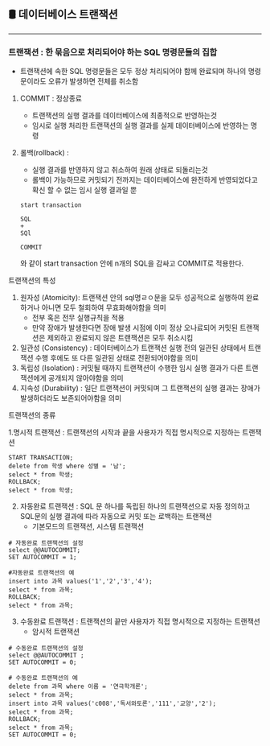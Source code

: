 ## 🛢 데이터베이스 트랜잭션

--------------------------------------------------------------------------------

### 트랜잭션 : 한 묶음으로 처리되어야   하는 SQL 명령문들의 집합

- 트랜잭션에 속한 SQL 명령문들은 모두 정상 처리되어야 함께 완료되며 하나의 명령문이라도 오류가 발생하면 전체를 취소함



1. COMMIT : 정상종료

   - 트랜잭션의 실행 결과를 데이터베이스에 최종적으로 반영하는것
   - 임시로 실행 처리한 트랜잭션의 실행 결과를 실제 데이터베이스에 반영하는 명령

2. 롤백(rollback) : 

   - 실행 결과를 반영하지 않고 취소하여 원래 상태로 되돌리는것
   - 롤백이 가능하므로 커밋되기 전까지는 데이터베이스에 완전하게 반영되었다고 확신 할 수 없는 임시 실행 결과일 뿐

   ```mysql
   start transaction
   
   SQL
   +
   SQl
   
   COMMIT
   ```

   와 같이 start transaction 안에 n개의 SQL을 감싸고 COMMIT로 적용한다.



트랜잭션의 특성

1. 원자성 (Atomicity): 트랜잭션 안의 sql명ㄹㅇ문을 모두 성공적으로 실행하여 완료하거나 아니면 모두 철회하여 무효화해야함을 의미
   - 전부 혹은 전무 실행규칙을 적용
   - 만약 장애가 발생한다면 장애 발생 시점에 이미 정상 오나료되어 커밋된 트랜잭션은 제외하고 완료되지 않은 트랜잭션은 모두 취소시킴
2. 일관성 (Consistency) : 데이터베이스가 트랜잭션 실행 전의 일관된 상태에서 트랜잭션 수행 후에도 또 다른 일관된 상태로 전환되어야함을 의미
3. 독립성 (Isolation) : 커밋될 때까지 트랜잭션이 수행한 임시 실행 결과가 다른 트랜잭션에게 공개되지 않아야함을 의미
4. 지속성 (Durability) : 일단 트랜잭션이 커밋되며 그 트랜잭션의 실행 결과는 장애가 발생하더라도 보존되어야함을 의미



트랜잭션의 종류

1.명시적 트랜잭션 : 트랜잭션의 시작과 끝을 사용자가 직접 명시적으로 지정하는 트랜잭션

```mysql
START TRANSACTION;
delete from 학생 where 성별 = '남';
select * from 학생;
ROLLBACK;
select * from 학생;
```



2. 자동완료 트랜잭션 : SQL 문 하나를 독립된 하나의 트랜잭션으로 자동 정의하고 SQL문의 실행 결과에 따라 자동으로 커밋 또는 로백하는 트랜잭션
   - 기본모드의 트랜잭션, 시스템 트랜잭션

```mysql
# 자동완료 트랜잭션의 설정
select @@AUTOCOMMIT;
SET AUTOCOMMIT = 1;
```

```mysql
#자동완료 트랜잭션의 예
insert into 과목 values('1','2','3','4');
select * from 과목;
ROLLBACK;
select * from 과목;
```

3. 수동완료 트랜잭션 : 트랜잭션의 끝만 사용자가 직접 명시적으로 지정하는 트랜잭션
   - 암시적 트랜잭션

```mysql
# 수동완료 트랜잭션의 설정
select @@AUTOCOMMIT ; 
SET AUTOCOMMIT = 0;
```

```mysql
# 수동완료 트랜잭션의 예
delete from 과목 where 이름 = '연극학개론';
select * from 과목;
insert into 과목 values('c008','독서와토론','111','교양','2');
select * from 과목;
ROLLBACK;
select * from 과목;
SET AUTOCOMMIT = 0;
```





